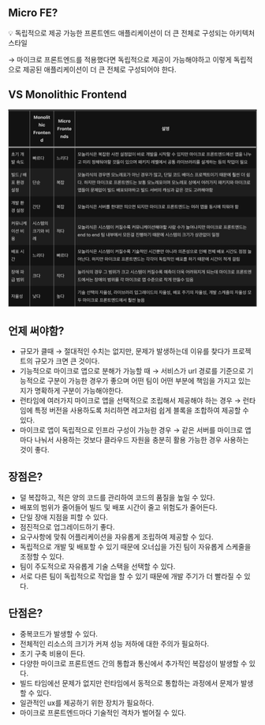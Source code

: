 ## Micro FE?

<aside>
💡 독립적으로 제공 가능한 프론트엔드 애플리케이션이 더 큰 전체로 구성되는 아키텍처 스타일

</aside>

→ 마이크로 프론트엔드를 적용했다면 독립적으로 제공이 가능해야하고 이렇게 독립적으로 제공된 애플리케이션이 더 큰 전체로 구성되어야 한다.

## VS Monolithic Frontend

<img src="./2024-8-04.png">

## 언제 써야함?

- 규모가 클때
  → 절대적인 수치는 없지만, 문제가 발생하는데 이유를 찾다가 프로젝트의 규모가 크면 큰 것이다.
- 기능적으로 마이크로 앱으로 분해가 가능할 때
  → 서비스가 url 경로를 기준으로 기능적으로 구분이 가능한 경우가 좋으며 어떤 팀이 어떤 부분에 책임을 가지고 있는지가 명확하게 구분이 가능해야한다.
- 런타임에 여러가지 마이크로 앱을 선택적으로 조립해서 제공해야 하는 경우
  → 런타임에 특정 버전을 사용하도록 처리하면 레고처럼 쉽게 블록을 조합하여 제공할 수 있다.
- 마이크로 앱이 독립적으로 인프라 구성이 가능한 경우
  → 같은 서버를 마이크로 앱마다 나눠서 사용하는 것보다 클라우드 자원을 충분히 활용 가능한 경우 사용하는 것이 좋다.

## 장점은?

- 덜 복잡하고, 적은 양의 코드를 관리하여 코드의 품질을 높일 수 있다.
- 배포의 범위가 줄어들어 빌드 및 배포 시간이 줄고 위험도가 줄어든다.
- 단일 장애 지점을 피할 수 있다.
- 점진적으로 업그레이드하기 좋다.
- 요구사항에 맞춰 어플리케이션을 자유롭게 조립하여 제공할 수 있다.
- 독립적으로 개발 및 배포할 수 있기 때문에 오너십을 가진 팀이 자유롭게 스케줄을 조정할 수 있다.
- 팀이 주도적으로 자유롭게 기술 스택을 선택할 수 있다.
- 서로 다른 팀이 독립적으로 작업을 할 수 있기 때문에 개발 주기가 더 빨라질 수 있다.

## 단점은?

- 중복코드가 발생할 수 있다.
- 전체적인 리소스의 크기가 커져 성능 저하에 대한 주의가 필요하다.
- 초기 구축 비용이 든다.
- 다양한 마이크로 프론트엔드 간의 통합과 통신에서 추가적인 복잡성이 발생할 수 있다.
- 빌드 타임에선 문제가 없지만 런타임에서 동적으로 통합하는 과정에서 문제가 발생할 수 있다.
- 일관적인 ux를 제공하기 위한 장치가 필요하다.
- 마이크로 프론트엔드마다 기술적인 격차가 벌어질 수 있다.
